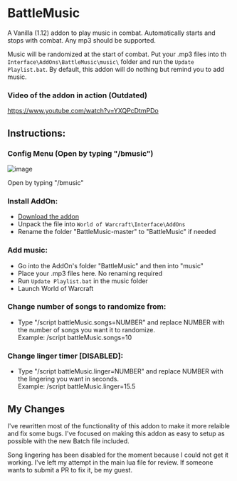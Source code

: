 # BattleMusic
A Vanilla (1.12) addon to play music in combat. Automatically starts and stops with combat. Any mp3 should be supported. 

Music will be randomized at the start of combat. Put your .mp3 files into th `Interface\AddOns\BattleMusic\music\` folder and run the `Update Playlist.bat`. 
By default, this addon will do nothing but remind you to add music. 

### Video of the addon in action  (Outdated)
https://www.youtube.com/watch?v=YXQPcDtmPDo

## Instructions:

### Config Menu (Open by typing "/bmusic")
![image](https://github.com/user-attachments/assets/7964eee1-bb7d-4ed5-92aa-38b0b912add3)

Open by typing "/bmusic"  

  
### Install AddOn:
- [Download the addon](https://github.com/zmarotrix/BattleMusic/releases/tag/Publish)
- Unpack the file into `World of Warcraft\Interface\AddOns`
- Rename the folder "BattleMusic-master" to "BattleMusic" if needed

### Add music:
- Go into the AddOn's folder "BattleMusic" and then into "music"
- Place your .mp3 files here. No renaming required
- Run `Update Playlist.bat` in the music folder
- Launch World of Warcraft

### Change number of songs to randomize from:
- Type "/script battleMusic.songs=NUMBER" and replace NUMBER with the number of songs you want it to randomize.  
Example: /script battleMusic.songs=10

### Change linger timer [DISABLED]:
- Type "/script battleMusic.linger=NUMBER" and replace NUMBER with the lingering you want in seconds.  
Example: /script battleMusic.linger=15.5

## My Changes
I've rewritten most of the functionality of this addon to make it more relaible and fix some bugs. I've focused on making this addon as easy to setup as possible with the new Batch file included.

Song lingering has been disabled for the moment because I could not get it working. I've left my attempt in the main lua file for review. If someone wants to submit a PR to fix it, be my guest. 
